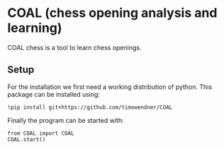 # COAL (chess opening analysis and learning)
COAL chess is a tool to learn chess openings. 

## Setup
For the installation we first need a working distribution of python. This package can be installed using:
```
!pip install git+https://github.com/timowendner/COAL
```
Finally the program can be started with:
```
from COAL import COAL
COAL.start()
```